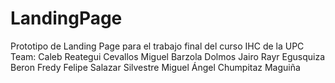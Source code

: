 # LandingPage
Prototipo de Landing Page para el trabajo final del curso IHC de la UPC
Team:
Caleb Reategui Cevallos
Miguel Barzola Dolmos
Jairo Rayr Egusquiza Beron
Fredy Felipe Salazar Silvestre
Miguel Ángel Chumpitaz Maguiña

